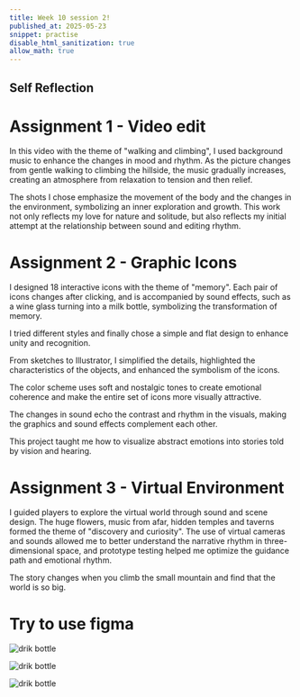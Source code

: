 ```yaml
---
title: Week 10 session 2!
published_at: 2025-05-23
snippet: practise
disable_html_sanitization: true
allow_math: true
---
```


## Self Reflection

# Assignment 1 - Video edit

In this video with the theme of "walking and climbing", I used background music to enhance the changes in mood and rhythm. As the picture changes from gentle walking to climbing the hillside, the music gradually increases, creating an atmosphere from relaxation to tension and then relief. 

The shots I chose emphasize the movement of the body and the changes in the environment, symbolizing an inner exploration and growth. This work not only reflects my love for nature and solitude, but also reflects my initial attempt at the relationship between sound and editing rhythm.

# Assignment 2 - Graphic Icons

I designed 18 interactive icons with the theme of "memory". Each pair of icons changes after clicking, and is accompanied by sound effects, such as a wine glass turning into a milk bottle, symbolizing the transformation of memory.

I tried different styles and finally chose a simple and flat design to enhance unity and recognition.

From sketches to Illustrator, I simplified the details, highlighted the characteristics of the objects, and enhanced the symbolism of the icons.

The color scheme uses soft and nostalgic tones to create emotional coherence and make the entire set of icons more visually attractive.

The changes in sound echo the contrast and rhythm in the visuals, making the graphics and sound effects complement each other.

This project taught me how to visualize abstract emotions into stories told by vision and hearing.

# Assignment 3 - Virtual Environment

I guided players to explore the virtual world through sound and scene design. The huge flowers, music from afar, hidden temples and taverns formed the theme of "discovery and curiosity". The use of virtual cameras and sounds allowed me to better understand the narrative rhythm in three-dimensional space, and prototype testing helped me optimize the guidance path and emotional rhythm. 

The story changes when you climb the small mountain and find that the world is so big.

# Try to use figma

![drik bottle](week12/3.png)

![drik bottle](week12/4.png)

![drik bottle](week12/5.png)
